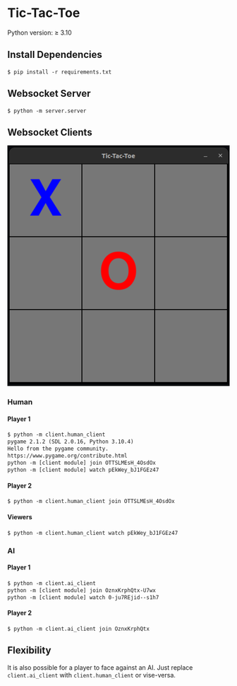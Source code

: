 # Tic-Tac-Toe

Python version: $\geq$ 3.10

## Install Dependencies

```
$ pip install -r requirements.txt
```

## Websocket Server

```
$ python -m server.server
```

## Websocket Clients

![human client example](./human_tictactoe.png)

### Human

#### Player 1

```
$ python -m client.human_client
pygame 2.1.2 (SDL 2.0.16, Python 3.10.4)
Hello from the pygame community. https://www.pygame.org/contribute.html
python -m [client module] join OTTSLMEsH_4OsdOx
python -m [client module] watch pEkWey_bJ1FGEz47
```

#### Player 2

```
$ python -m client.human_client join OTTSLMEsH_4OsdOx
```

#### Viewers

```
$ python -m client.human_client watch pEkWey_bJ1FGEz47
```

### AI

#### Player 1

```
$ python -m client.ai_client
python -m [client module] join OznxKrphQtx-U7wx
python -m [client module] watch 0-ju7REjid--s1h7
```

#### Player 2

```
$ python -m client.ai_client join OznxKrphQtx
```

## Flexibility

It is also possible for a player to face against an AI.
Just replace `client.ai_client` with `client.human_client` or vise-versa.
